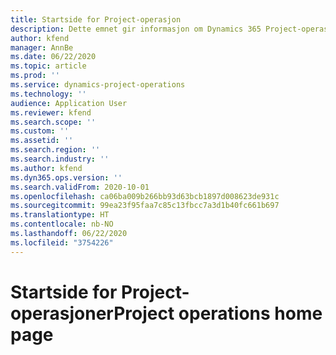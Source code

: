 ```yaml
---
title: Startside for Project-operasjon
description: Dette emnet gir informasjon om Dynamics 365 Project-operasjoner.
author: kfend
manager: AnnBe
ms.date: 06/22/2020
ms.topic: article
ms.prod: ''
ms.service: dynamics-project-operations
ms.technology: ''
audience: Application User
ms.reviewer: kfend
ms.search.scope: ''
ms.custom: ''
ms.assetid: ''
ms.search.region: ''
ms.search.industry: ''
ms.author: kfend
ms.dyn365.ops.version: ''
ms.search.validFrom: 2020-10-01
ms.openlocfilehash: ca06ba009b266bb93d63bcb1897d008623de931c
ms.sourcegitcommit: 99ea23f95faa7c85c13fbcc7a3d1b40fc661b697
ms.translationtype: HT
ms.contentlocale: nb-NO
ms.lasthandoff: 06/22/2020
ms.locfileid: "3754226"
---
```

# <a name="project-operations-home-page"></a><span data-ttu-id="a3f79-103">Startside for Project-operasjoner</span><span class="sxs-lookup"><span data-stu-id="a3f79-103">Project operations home page</span></span>
